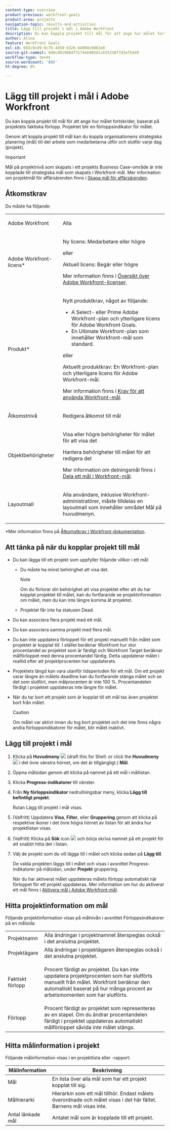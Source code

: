 ```yaml
---
content-type: overview
product-previous: workfront-goals
product-area: projects
navigation-topic: results-and-activities
title: Lägg till projekt i mål i Adobe Workfront
description: Du kan koppla projekt till mål för att ange hur målet fortskrider, baserat på projektets faktiska förlopp. Projektet blir en förloppsindikator för målet.
author: Alina
feature: Workfront Goals
exl-id: 683c9cd9-6c7b-4d50-b326-b4000c9863e8
source-git-commit: 948cd81908df3174eb985d1c65533077d3ef5d49
workflow-type: tm+mt
source-wordcount: '892'
ht-degree: 0%

---
```


# Lägg till projekt i mål i Adobe Workfront

<!--
THIS MIGHT NEED TO BE RENAMED BECAUSE THERE WILL BE OTHER OBJECTS CONNECTED TO GOALS IN THE FUTURE
-->

Du kan koppla projekt till mål för att ange hur målet fortskrider, baserat på projektets faktiska förlopp. Projektet blir en förloppsindikator för målet.

Genom att koppla projekt till mål kan du koppla organisationens strategiska planering (mål) till det arbete som medarbetarna utför och slutför varje dag (projekt).

>[!IMPORTANT]
>
>Mål på projektnivå som skapats i ett projekts Business Case-område är inte kopplade till strategiska mål som skapats i Workfront-mål. Mer information om projektmål för affärsärenden finns i [Skapa mål för affärsärenden](../../manage-work/projects/define-a-business-case/create-business-case-goals.md).


## Åtkomstkrav

Du måste ha följande:

<table style="table-layout:auto">
<col>
</col>
<col>
</col>
<tbody>
 <tr>
 <td role="rowheader">Adobe Workfront</td>
 <td>
 <p>Alla</p>

</td>
 </tr>
 <tr>
 <td role="rowheader">Adobe Workfront-licens*</td>
 <td>
 <p>Ny licens: Medarbetare eller högre</p>
 eller
 <p>Aktuell licens: Begär eller högre</p> <p>Mer information finns i <a href="../../administration-and-setup/add-users/access-levels-and-object-permissions/wf-licenses.md" class="MCXref xref">Översikt över Adobe Workfront-licenser</a>.</p> </td>
 </tr>
 <tr>
 <td role="rowheader">Produkt*</td>
 <td>
 <p> Nytt produktkrav, något av följande: </p>
<ul>
<li>A Select- eller Prime Adobe Workfront-plan och ytterligare licens för Adobe Workfront Goals.</li>
<li>En Ultimate Workfront-plan som innehåller Workfront-mål som standard. </li></ul>
 <p>eller</p>
 <p>Aktuellt produktkrav: En Workfront-plan och ytterligare licens för Adobe Workfront-mål. </p> <p>Mer information finns i <a href="../../workfront-goals/goal-management/access-needed-for-wf-goals.md" class="MCXref xref">Krav för att använda Workfront-mål</a>. </p> </td>
 </tr>
 <tr>
 <td role="rowheader">Åtkomstnivå</td>
 <td> <p>Redigera åtkomst till mål</p> </td>
 </tr>
 <tr data-mc-conditions="">
 <td role="rowheader">Objektbehörigheter</td>
 <td>
  <div>
  <p>Visa eller högre behörigheter för målet för att visa det</p>
  <p>Hantera behörigheter till målet för att redigera det</p>
  <p>Mer information om delningsmål finns i <a href="../../workfront-goals/workfront-goals-settings/share-a-goal.md" class="MCXref xref">Dela ett mål i Workfront-mål</a>. </p>
  </div> </td>
 </tr>
 <tr>
   <td role="rowheader"><p>Layoutmall</p></td>
   <td> <p>Alla användare, inklusive Workfront-administratörer, måste tilldelas en layoutmall som innehåller området Mål på huvudmenyn. </p>  
</td>
  </tr>
</tbody>
</table>

*Mer information finns på [Åtkomstkrav i Workfront-dokumentation](/help/quicksilver/administration-and-setup/add-users/access-levels-and-object-permissions/access-level-requirements-in-documentation.md).

## Att tänka på när du kopplar projekt till mål

* Du kan lägga till ett projekt som uppfyller följande villkor i ett mål:

   * Du måste ha minst behörighet att visa det.

     >[!NOTE]
     >
     >Om du förlorar din behörighet att visa projektet efter att du har kopplat projektet till målet, kan du fortfarande se projektinformation om målet, men du kan inte längre komma åt projektet.

   * Projektet får inte ha statusen Dead.

* Du kan associera flera projekt med ett mål.
* Du kan associera samma projekt med flera mål.
* Du kan inte uppdatera förloppet för ett projekt manuellt från målet som projektet är kopplat till. I stället beräknar Workfront hur stor procentandel av projektet som är färdigt och Workfront Target beräknar målförloppet med denna procentandel färdig. Detta uppdaterar målet i realtid efter att projektprocenten har uppdaterats.
* Projektets längd kan vara utanför tidsperioden för ett mål. Om ett projekt varar längre än målets deadline kan du fortfarande stänga målet och se det som slutfört, men målprocenten är inte 100 %. Procentandelen färdigt i projektet uppdateras inte längre för målet.

<!--this is no longer visible in the new redesigned interface for goals: logged a bug for this: https://experience.adobe.com/#/@adobeinternalworkfront/so:hub-Hub/workfront/issue/63ceb049000080d30022aab9a359f6f1/updates - but confirmed that this will not be brought back at least for now - Jan 2023. 

There is an indication on the goal list that the project no longer updates progress for the goal.

  ![](assets/goal-closed-project-active-warning-goal-list-350x94.png)
-->

* När du tar bort ett projekt som är kopplat till ett mål tas även projektet bort från målet.

  >[!CAUTION]
  >
  >Om målet var aktivt innan du tog bort projektet och det inte finns några andra förloppsindikatorer för målet, blir målet inaktivt.


## Lägg till projekt i mål

1. Klicka på **Huvudmeny** ![](assets/main-menu-icon.png) (draft this for Shell: or click the **Huvudmeny** ![](assets/three-line-main-menu-icon.png) i det övre vänstra hörnet, om det är tillgängligt.) **Mål**.
1. Öppna målsidan genom att klicka på namnet på ett mål i mållistan.
1. Klicka **Progress-indikatorer** till vänster.
1. Från **Ny förloppsindikator** nedrullningsbar meny, klicka **Lägg till befintligt projekt**.

   Rutan Lägg till projekt i mål visas.
1. (Valfritt) Uppdatera **Visa**, **Filter**, eller **Gruppering** genom att klicka på respektive ikoner i det övre högra hörnet av listan för att ändra hur projektlistan visas.
1. (Valfritt) Klicka på **Sök** icon ![](assets/search-icon.png) och börja skriva namnet på ett projekt för att snabbt hitta det i listan.
1. Välj de projekt som du vill lägga till i målet och klicka sedan på **Lägg till**.

   De valda projekten läggs till i målet och visas i avsnittet Progress-indikatorer på målsidan, under **Projekt** gruppering.

   När du har aktiverat målet uppdateras målets förlopp automatiskt när förloppet för ett projekt uppdateras. Mer information om hur du aktiverar ett mål finns i [Aktivera mål i Adobe Workfront-mål](../goal-management/activate-goals.md).

## Hitta projektinformation om mål

<p>
Följande projektinformation visas på målnivån i avsnittet Förloppsindikatorer på en målsida:

</p>

<table>
  <tr>
   <td>Projektnamn
   </td>
   <td>Alla ändringar i projektnamnet återspeglas också i det anslutna projektet.
   </td>
  </tr>
  <tr>
   <td>Projektägare
   </td>
   <td>Alla ändringar i projektägaren återspeglas också i det anslutna projektet.
   </td>
  </tr>
    <tr>
   <td>Faktiskt förlopp
   </td>
   <td> <p>Procent färdigt av projektet. Du kan inte uppdatera projektprocenten som har slutförts manuellt från målet. Workfront beräknar den automatiskt baserat på hur många procent av arbetsmomenten som har slutförts. </p>
   </td>
  </tr>
  <tr>
   <td>Förlopp
   </td>
   <td>Procent färdigt av projektet som representeras av en stapel. Om du ändrar procentandelen färdigt i projektet uppdateras automatiskt målförloppet såvida inte målet stängs.
   </td>
  </tr>

</table>

## Hitta målinformation i projekt

Följande målinformation visas i en projektlista eller -rapport:

| Målinformation | Beskrivning |
|---|---|
| Mål | En lista över alla mål som har ett projekt kopplat till sig. |
| Målhierarki | Hierarkin som ett mål tillhör. Endast målets överordnade och målet visas i det här fältet. Barnens mål visas inte. |
| Antal länkade mål | Antalet mål som är kopplade till ett projekt. |
